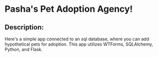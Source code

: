 # Pasha's Pet Adoption Agency!

## Description: 

Here's a simple app connected to an sql database, where you can add hypothetical pets for adoption. This app utilizes WTForms, SQLAlchemy, Python, and Flask. 
